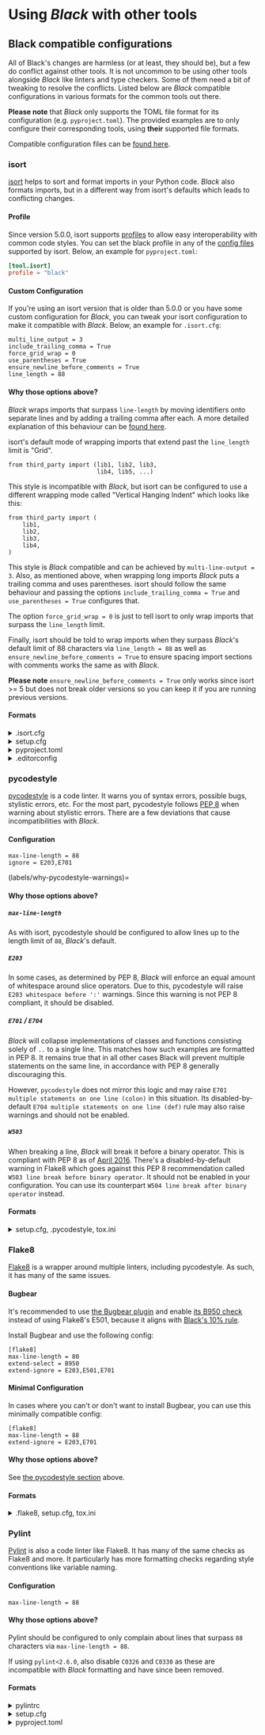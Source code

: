 # Using _Black_ with other tools 
 
## Black compatible configurations 
 
All of Black's changes are harmless (or at least, they should be), but a few do conflict 
against other tools. It is not uncommon to be using other tools alongside _Black_ like 
linters and type checkers. Some of them need a bit of tweaking to resolve the conflicts. 
Listed below are _Black_ compatible configurations in various formats for the common 
tools out there. 
 
**Please note** that _Black_ only supports the TOML file format for its configuration 
(e.g. `pyproject.toml`). The provided examples are to only configure their corresponding 
tools, using **their** supported file formats. 
 
Compatible configuration files can be 
[found here](https://github.com/psf/black/blob/main/docs/compatible_configs/). 
 
### isort 
 
[isort](https://pypi.org/p/isort/) helps to sort and format imports in your Python code. 
_Black_ also formats imports, but in a different way from isort's defaults which leads 
to conflicting changes. 
 
#### Profile 
 
Since version 5.0.0, isort supports 
[profiles](https://pycqa.github.io/isort/docs/configuration/profiles.html) to allow easy 
interoperability with common code styles. You can set the black profile in any of the 
[config files](https://pycqa.github.io/isort/docs/configuration/config_files.html) 
supported by isort. Below, an example for `pyproject.toml`: 
 
```toml 
[tool.isort] 
profile = "black" 
``` 
 
#### Custom Configuration 
 
If you're using an isort version that is older than 5.0.0 or you have some custom 
configuration for _Black_, you can tweak your isort configuration to make it compatible 
with _Black_. Below, an example for `.isort.cfg`: 
 
``` 
multi_line_output = 3 
include_trailing_comma = True 
force_grid_wrap = 0 
use_parentheses = True 
ensure_newline_before_comments = True 
line_length = 88 
``` 
 
#### Why those options above? 
 
_Black_ wraps imports that surpass `line-length` by moving identifiers onto separate 
lines and by adding a trailing comma after each. A more detailed explanation of this 
behaviour can be 
[found here](../the_black_code_style/current_style.md#how-black-wraps-lines). 
 
isort's default mode of wrapping imports that extend past the `line_length` limit is 
"Grid". 
 
```py3 
from third_party import (lib1, lib2, lib3, 
                         lib4, lib5, ...) 
``` 
 
This style is incompatible with _Black_, but isort can be configured to use a different 
wrapping mode called "Vertical Hanging Indent" which looks like this: 
 
```py3 
from third_party import ( 
    lib1, 
    lib2, 
    lib3, 
    lib4, 
) 
``` 
 
This style is _Black_ compatible and can be achieved by `multi-line-output = 3`. Also, 
as mentioned above, when wrapping long imports _Black_ puts a trailing comma and uses 
parentheses. isort should follow the same behaviour and passing the options 
`include_trailing_comma = True` and `use_parentheses = True` configures that. 
 
The option `force_grid_wrap = 0` is just to tell isort to only wrap imports that surpass 
the `line_length` limit. 
 
Finally, isort should be told to wrap imports when they surpass _Black_'s default limit 
of 88 characters via `line_length = 88` as well as 
`ensure_newline_before_comments = True` to ensure spacing import sections with comments 
works the same as with _Black_. 
 
**Please note** `ensure_newline_before_comments = True` only works since isort >= 5 but 
does not break older versions so you can keep it if you are running previous versions. 
 
#### Formats 
 
<details> 
<summary>.isort.cfg</summary> 
 
```ini 
[settings] 
profile = black 
``` 
 
</details> 
 
<details> 
<summary>setup.cfg</summary> 
 
```ini 
[isort] 
profile = black 
``` 
 
</details> 
 
<details> 
<summary>pyproject.toml</summary> 
 
```toml 
[tool.isort] 
profile = 'black' 
``` 
 
</details> 
 
<details> 
<summary>.editorconfig</summary> 
 
```ini 
[*.py] 
profile = black 
``` 
 
</details> 
 
### pycodestyle 
 
[pycodestyle](https://pycodestyle.pycqa.org/) is a code linter. It warns you of syntax 
errors, possible bugs, stylistic errors, etc. For the most part, pycodestyle follows 
[PEP 8](https://www.python.org/dev/peps/pep-0008/) when warning about stylistic errors. 
There are a few deviations that cause incompatibilities with _Black_. 
 
#### Configuration 
 
``` 
max-line-length = 88 
ignore = E203,E701 
``` 
 
(labels/why-pycodestyle-warnings)= 
 
#### Why those options above? 
 
##### `max-line-length` 
 
As with isort, pycodestyle should be configured to allow lines up to the length limit of 
`88`, _Black_'s default. 
 
##### `E203` 
 
In some cases, as determined by PEP 8, _Black_ will enforce an equal amount of 
whitespace around slice operators. Due to this, pycodestyle will raise 
`E203 whitespace before ':'` warnings. Since this warning is not PEP 8 compliant, it 
should be disabled. 
 
##### `E701` / `E704` 
 
_Black_ will collapse implementations of classes and functions consisting solely of `..` 
to a single line. This matches how such examples are formatted in PEP 8. It remains true 
that in all other cases Black will prevent multiple statements on the same line, in 
accordance with PEP 8 generally discouraging this. 
 
However, `pycodestyle` does not mirror this logic and may raise 
`E701 multiple statements on one line (colon)` in this situation. Its 
disabled-by-default `E704 multiple statements on one line (def)` rule may also raise 
warnings and should not be enabled. 
 
##### `W503` 
 
When breaking a line, _Black_ will break it before a binary operator. This is compliant 
with PEP 8 as of 
[April 2016](https://github.com/python/peps/commit/c59c4376ad233a62ca4b3a6060c81368bd21e85b#diff-64ec08cc46db7540f18f2af46037f599). 
There's a disabled-by-default warning in Flake8 which goes against this PEP 8 
recommendation called `W503 line break before binary operator`. It should not be enabled 
in your configuration. You can use its counterpart 
`W504 line break after binary operator` instead. 
 
#### Formats 
 
<details> 
<summary>setup.cfg, .pycodestyle, tox.ini</summary> 
 
```ini 
[pycodestyle] 
max-line-length = 88 
ignore = E203,E701 
``` 
 
</details> 
 
### Flake8 
 
[Flake8](https://pypi.org/p/flake8/) is a wrapper around multiple linters, including 
pycodestyle. As such, it has many of the same issues. 
 
#### Bugbear 
 
It's recommended to use [the Bugbear plugin](https://github.com/PyCQA/flake8-bugbear) 
and enable 
[its B950 check](https://github.com/PyCQA/flake8-bugbear#opinionated-warnings#:~:text=you%20expect%20it.-,B950,-%3A%20Line%20too%20long) 
instead of using Flake8's E501, because it aligns with 
[Black's 10% rule](labels/line-length). 
 
Install Bugbear and use the following config: 
 
``` 
[flake8] 
max-line-length = 80 
extend-select = B950 
extend-ignore = E203,E501,E701 
``` 
 
#### Minimal Configuration 
 
In cases where you can't or don't want to install Bugbear, you can use this minimally 
compatible config: 
 
``` 
[flake8] 
max-line-length = 88 
extend-ignore = E203,E701 
``` 
 
#### Why those options above? 
 
See [the pycodestyle section](labels/why-pycodestyle-warnings) above. 
 
#### Formats 
 
<details> 
<summary>.flake8, setup.cfg, tox.ini</summary> 
 
```ini 
[flake8] 
max-line-length = 88 
extend-ignore = E203,E701 
``` 
 
</details> 
 
### Pylint 
 
[Pylint](https://pypi.org/p/pylint/) is also a code linter like Flake8. It has many of 
the same checks as Flake8 and more. It particularly has more formatting checks regarding 
style conventions like variable naming. 
 
#### Configuration 
 
``` 
max-line-length = 88 
``` 
 
#### Why those options above? 
 
Pylint should be configured to only complain about lines that surpass `88` characters 
via `max-line-length = 88`. 
 
If using `pylint<2.6.0`, also disable `C0326` and `C0330` as these are incompatible with 
_Black_ formatting and have since been removed. 
 
#### Formats 
 
<details> 
<summary>pylintrc</summary> 
 
```ini 
[format] 
max-line-length = 88 
``` 
 
</details> 
 
<details> 
<summary>setup.cfg</summary> 
 
```cfg 
[pylint] 
max-line-length = 88 
``` 
 
</details> 
 
<details> 
<summary>pyproject.toml</summary> 
 
```toml 
[tool.pylint.format] 
max-line-length = "88" 
``` 
 
</details> 
                                                                                                                                                                                                                                                                                                
